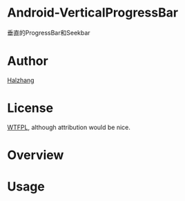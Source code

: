 Android-VerticalProgressBar
=========
垂直的ProgressBar和Seekbar

Author
======
[Halzhang][1]

License
=======
[WTFPL][2], although attribution would be nice.

Overview
========

Usage
========

[1]: http://weibo.com/halzhang
[2]: http://sam.zoy.org/wtfpl/
